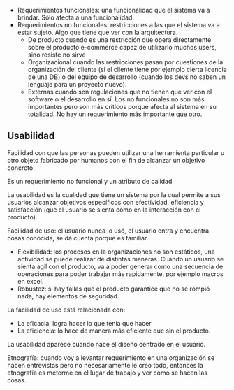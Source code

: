- Requerimientos funcionales: una funcionalidad que el sistema va a brindar. Sólo afecta a una funcionalidad.
- Requerimientos no funcionales: restricciones a las que el sistema va a estar sujeto. Algo que tiene que ver con la arquitectura.
	- De producto cuando es una restricción que opera directamente sobre el producto e-commerce capaz de utilizarlo muchos users, sino resiste no sirve
	- Organizacional cuando las restricciones pasan por cuestiones de la organización del cliente (si el cliente tiene por ejemplo cierta licencia de una DB) o del equipo de desarrollo (cuando los devs no saben un lenguaje para un proyecto nuevo). 
	- Externas cuando son regulaciones que no tienen que ver con el software o el desarrollo en sí.
Los no funcionales no son más importantes pero son más críticos porque afecta al sistema en su totalidad. No hay un requerimiento más importante que otro.


## Usabilidad
Facilidad con que las personas pueden utilizar una herramienta particular u otro objeto fabricado por humanos con el fin de alcanzar un objetivo concreto.

Es un requerimiento no funcional y un atributo de calidad

La usabilidad es la cualidad que tiene un sistema por la cual permite a sus usuarios alcanzar objetivos específicos con efectividad, eficiencia y satisfacción (que el usuario se sienta cómo en la interacción con el producto).

Facilidad de uso: el usuario nunca lo usó, el usuario entra y encuentra cosas conocida, se dá cuenta porque es familiar.
- Flexibilidad: los procesos en la organizaciones no son estáticos, una actividad se puede realizar de distintas maneras. Cuando un usuario se sienta agil con el producto, va a poder generar como una secuencia de operaciones para poder trabajar más rapidamente, por ejemplo macros en excel.
- Robustez: si hay fallas que el producto garantice que no se rompió nada, hay elementos de seguridad.

La facilidad de uso está relacionada con:
- La eficacia: logra hacer lo que tenía que hacer
- La eficiencia: lo hace de manera más eficiente que sin el producto.

La usabilidad aparece cuando nace el diseño centrado en el usuario.

Etnografía: cuando voy a levantar requerimiento en una organización se hacen entrevistas pero no necesariamente le creo todo, entonces la etnografía es meterme en el lugar de trabajo y ver cómo se hacen las cosas.
